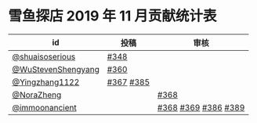 # 雪鱼探店 2019 年 11 月贡献统计表

| id | 投稿 | 审核 |
| -- | --- | --- |
| [@shuaisoserious](https://github.com/shuaisoserious) | [#348](/../../issues/348) | |
| [@WuStevenShengyang](https://github.com/WuStevenShengyang) | [#360](/../../issues/360) | |
| [@Yingzhang1122](https://github.com/Yingzhang1122) | [#367](/../../issues/367) [#385](/../../issues/385) | |
| [@NoraZheng](https://github.com/NoraZheng) | | [#368](/../../issues/368) |
| [@immoonancient](https://github.com/immoonancient) | | [#368](/../../issues/368) [#369](/../../issues/369) [#386](/../../issues/386) [#389](/../../issues/389) |
